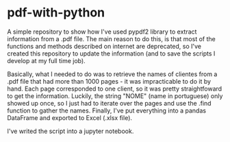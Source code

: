 # pdf-with-python
A simple repository to show how I've used pypdf2 library to extract information from a .pdf file. The main reason to do this, is that most of the functions and methods described on internet are deprecated, so I've created this repository to update the information (and to save the scripts I develop at my full time job).

Basically, what I needed to do was to retrieve the names of clientes from a .pdf file that had more than 1000 pages - it was impracticable to do it by hand. Each page corresponded to one client, so it was pretty straightfoward to get the information. Luckily, the string "NOME" (name in portuguese) only showed up once, so I just had to iterate over the pages and use the .find function to gather the names. Finally, I've put everything into a pandas DataFrame and exported to Excel (.xlsx file).

I've writed the script into a jupyter notebook.
